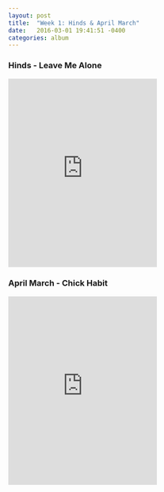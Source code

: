 ```yaml
---
layout: post
title:  "Week 1: Hinds & April March"
date:   2016-03-01 19:41:51 -0400
categories: album
---
```


### Hinds - Leave Me Alone
<iframe src="https://embed.spotify.com/?uri=spotify%3Aalbum%3A1Bfuopw15I84FGyYwmD4pg&view=coverart" width="300" height="380" frameborder="0" allowtransparency="true"></iframe>

### April March - Chick Habit
<iframe src="https://embed.spotify.com/?uri=spotify%3Aalbum%3A79eFrQh7wSuDLGmySfd9GD&view=coverart" width="300" height="380" frameborder="0" allowtransparency="true"></iframe>

